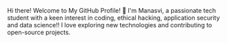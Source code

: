 Hi there! Welcome to My GitHub Profile! 👋
I'm Manasvi, a passionate tech student with a keen interest in coding, ethical hacking, application security and data science!!
I love exploring new technologies and contributing to open-source projects.
